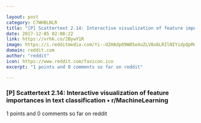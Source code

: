 ```yaml
---

layout: post
category: C7WHBLNLR
title: "[P] Scattertext 2.14: Interactive visualization of feature importances in text classification • r/MachineLearning"
date: 2017-12-05 02:08:22
link: https://vrhk.co/2BywY1R
image: https://i.redditmedia.com/Yi--U2HAdp89W85e4uZLV8o6LRIlNIYidpQpMqKWBLw.jpg?w=320&s=317af6dbc6db4985a2e00d301d8c8b0a
domain: reddit.com
author: "reddit"
icon: https://www.reddit.com/favicon.ico
excerpt: "1 points and 0 comments so far on reddit"

---
```


### [P] Scattertext 2.14: Interactive visualization of feature importances in text classification • r/MachineLearning

1 points and 0 comments so far on reddit